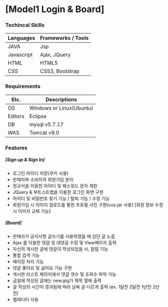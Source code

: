 # [Model1 Login & Board]

### Techincal Skills
| Languages | Frameworks / Tools |
|-----------|--------------------|
|JAVA       |Jsp                 |
|Javascript |Ajax, JQuery        |
|HTML       |HTML5               |
|CSS        |CSS3, Bootstrap     |

### Requirements
|Etc.       |Descriptions            |
|-----------|------------------------|
|OS         |Windows or Linux(Ubuntu)|
|Editors    |Eclipse                 |
|DB         |mysql v5.7.17           |
|WAS        |Tomcat v9.0             |

### Features

##### [Sign up & Sign In]
- 로그인 아이디 저장(쿠키 사용)
- 판매자와 소비자의 회원가입 분리
- 정규식을 이용한 아이디 및 패스워드 문자 제한
- JQuery & 부트스트랩을 이용한 로그인 화면 구현
- 아이디 및 비밀번호 찾기 기능 / 탈퇴 기능 / 수정 기능
- 회원가입 시 이미지 업로드를 통한 프로필 사진 구현(cos.jar 사용)
  [회원 정보 수정시 이미지 교체 가능]
  
##### [Board]
- 판매자가 공지사항 글쓰기를 사용하였을 때 상단 글 노출
- Ajax 를 이용한 댓글 및 대댓글 수정 및 View페이지 출력
- 자신의 게시판 글에 댓글이 작성되었을 시, 알림 기능
- 통합 검색 기능
- 페이징 처리 기능
- 댓글 좋아요 및 싫어요 기능 구현
- 게시판 리스트 페이지에서 댓글 갯수 및 조회수 파악 가능
- 금일에 작성된 글에는 new.jpg가 제목 옆에 출력
- 글 작성의 시간이 경과됨에 따라 날짜 글 다르게 출력 (ex. 1달전 2달전 1년전 2년전)
- 웹에디터 사용
